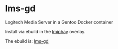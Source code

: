 # lms-gd

Logitech Media Server in a Gentoo Docker container

Install via ebuild in the [lmiphay](https://cgit.gentoo.org/user/lmiphay.git/) overlay.

The ebuild is: [lms-gd](https://cgit.gentoo.org/user/lmiphay.git/tree/media-sound/lms-gd)
